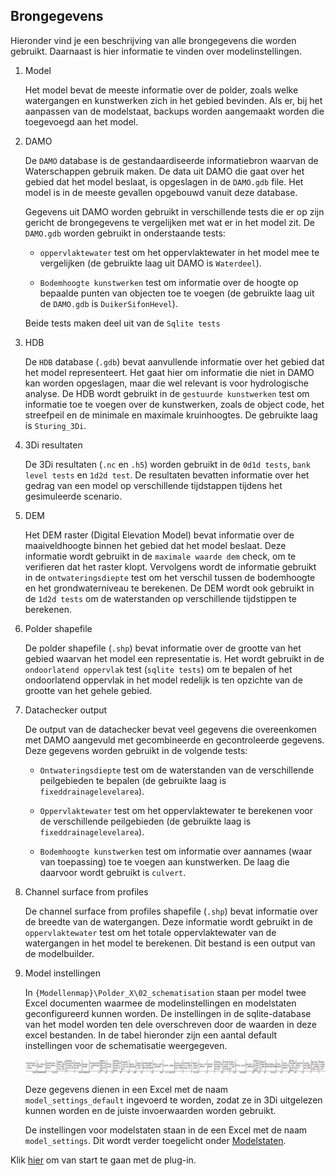 ## **Brongegevens**
Hieronder vind je een beschrijving van alle brongegevens die worden gebruikt. Daarnaast is hier informatie te vinden over modelinstellingen.

1. Model

   Het model bevat de meeste informatie over de polder, zoals welke watergangen en kunstwerken zich in het gebied bevinden. Als er, bij het aanpassen van de modelstaat, backups worden aangemaakt worden die toegevoegd aan het model.

2. DAMO

   De `DAMO` database is de gestandaardiseerde informatiebron waarvan de Waterschappen gebruik maken. De data uit DAMO die gaat over het gebied dat het model beslaat, is opgeslagen in de `DAMO.gdb` file. Het model is in de meeste gevallen opgebouwd vanuit deze database.
   
   Gegevens uit DAMO worden gebruikt in verschillende tests die er op zijn gericht de brongegevens te vergelijken met wat er in het model zit. De `DAMO.gdb` worden gebruikt in onderstaande tests:
   
   * `oppervlaktewater` test om het oppervlaktewater in het model mee te 
   vergelijken (de gebruikte laag uit DAMO is `Waterdeel`). 
   
   * `Bodemhoogte kunstwerken` test om informatie over de hoogte op bepaalde punten van objecten toe te voegen (de gebruikte laag uit de `DAMO.gdb` is `DuikerSifonHevel`). 
   
   Beide tests maken deel uit van de `Sqlite tests`

3. HDB
   
   De `HDB` database (`.gdb`) bevat aanvullende informatie over het gebied dat het model representeert. Het gaat hier om informatie die niet in DAMO kan worden opgeslagen, maar die wel relevant is voor hydrologische analyse. De HDB wordt gebruikt in de `gestuurde kunstwerken` test om informatie toe te voegen over de kunstwerken, zoals de object code, het streefpeil en de minimale en maximale kruinhoogtes. De gebruikte laag is 
   `Sturing_3Di`. 
   
4. 3Di resultaten

   De 3Di resultaten (`.nc` en `.h5`) worden gebruikt in de `0d1d tests`, `bank level tests` en `1d2d test`. De resultaten bevatten informatie over het gedrag van een model op verschillende tijdstappen tijdens het gesimuleerde scenario.

5. DEM
   
   Het DEM raster (Digital Elevation Model) bevat informatie over de maaiveldhoogte binnen het gebied dat het model beslaat. Deze informatie wordt gebruikt in de `maximale waarde dem` check, om te verifieren dat het raster klopt. Vervolgens wordt de informatie gebruikt in de `ontwateringsdiepte` test om het verschil tussen de bodemhoogte en het grondwaterniveau te berekenen. De DEM wordt ook gebruikt in de `1d2d tests` om de waterstanden op verschillende tijdstippen te berekenen.

6. Polder shapefile
   
   De polder shapefile (`.shp`) bevat informatie over de grootte van het gebied waarvan het model een representatie is. Het wordt gebruikt in de `ondoorlatend oppervlak` test (`sqlite tests`) om te bepalen of het ondoorlatend oppervlak in het model redelijk is ten opzichte van de grootte van het gehele gebied.

7. Datachecker output
   
   De output van de datachecker bevat veel gegevens die overeenkomen met DAMO aangevuld met gecombineerde en gecontroleerde gegevens. Deze gegevens worden gebruikt in de volgende tests:
   
   * `Ontwateringsdiepte` test om de waterstanden van de verschillende peilgebieden te bepalen (de gebruikte laag is `fixeddrainagelevelarea`). 
   
   * `Oppervlaktewater` test om het oppervlaktewater te berekenen voor de verschillende peilgebieden (de gebruikte laag is `fixeddrainagelevelarea`). 
   
   * `Bodemhoogte kunstwerken` test om informatie over aannames (waar van toepassing) toe te voegen aan kunstwerken. De laag die daarvoor wordt gebruikt is `culvert`.
   
8. Channel surface from profiles
   
   De channel surface from profiles shapefile (`.shp`) bevat informatie over de breedte van de watergangen. Deze informatie wordt gebruikt in de `oppervlaktewater` test om het totale oppervlaktewater van de watergangen in het model te berekenen. Dit bestand is een output van de modelbuilder.
   
9. Model instellingen

   In ``{Modellenmap}\Polder_X\02_schematisation`` staan per model twee Excel documenten waarmee de modelinstellingen en modelstaten geconfigureerd kunnen worden. De instellingen in de sqlite-database van het model worden ten dele overschreven door de waarden in deze excel bestanden. In de tabel hieronder zijn een aantal default instellingen voor de schematisatie weergegeven.

   ![Alt text](../../images/4_gebruik_plugin/b_essentiele_data/model_instellingen_default.png)

   Deze gegevens dienen in een Excel met de naam ``model_settings_default`` ingevoerd te worden, zodat ze in 3Di uitgelezen kunnen worden en de juiste invoerwaarden worden gebruikt.

   De instellingen voor modelstaten staan in de een Excel met de naam ``model_settings``. Dit wordt verder toegelicht onder [Modelstaten](d_modelstaat_aanpassen.md).

Klik [hier](b_project_starten.md) om van start te gaan met de plug-in.